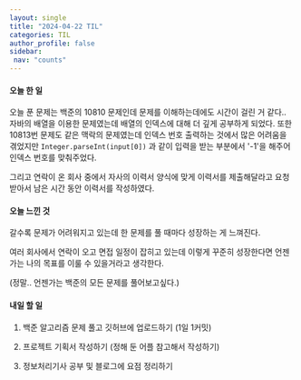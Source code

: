```yaml
---
layout: single
title: "2024-04-22 TIL"
categories: TIL
author_profile: false
sidebar:
 nav: "counts"
---
```


#### 오늘 한 일

오늘 푼 문제는 백준의 10810 문제인데 문제를 이해하는데에도 시간이 걸린 거 같다.. 자바의 배열을 이용한 문제였는데 배열의 인덱스에 대해 더 깊게 공부하게 되었다. 또한 10813번 문제도 같은 맥락의 문제였는데 인덱스 번호 출력하는 것에서 많은 어려움을 겪었지만 `Integer.parseInt(input[0])` 과 같이 입력을 받는 부분에서 '-1'을 해주어 인덱스 번호를 맞춰주었다.

그리고 연락이 온 회사 중에서 자사의 이력서 양식에 맞게 이력서를 제출해달라고 요청받아서 남은 시간 동안 이력서를 작성하였다.

#### 오늘 느낀 것

갈수록 문제가 어려워지고 있는데 한 문제를 풀 때마다 성장하는 게 느껴진다.

여러 회사에서 연락이 오고 면접 일정이 잡히고 있는데 이렇게 꾸준히 성장한다면 언젠가는 나의 목표를 이룰 수 있을거라고 생각한다. 

(정말.. 언젠가는 백준의 모든 문제를 풀어보고싶다.)

#### 내일 할 일

1. 백준 알고리즘 문제 풀고 깃허브에 업로드하기 (1일 1커밋)

2. 프로젝트 기획서 작성하기 (정해 둔 어플 참고해서 작성하기)

3. 정보처리기사 공부 및 블로그에 요점 정리하기
